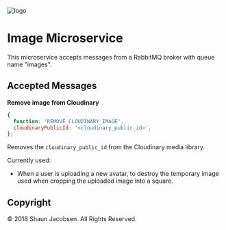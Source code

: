 ![logo](https://res.cloudinary.com/placeiknow/image/upload/c_scale,w_200/v1503588668/logo_shhvcy.png)
# Image Microservice

This microservice accepts messages from a RabbitMQ broker with queue name "images".

## Accepted Messages

**Remove image from Cloudinary**

```javascript
{
  function: 'REMOVE_CLOUDINARY_IMAGE',
  cloudinaryPublicId: '<cloudinary_public_id>',
};
```
Removes the `cloudinary_public_id` from the Cloudinary media library.

Currently used:
- When a user is uploading a new avatar, to destroy the temporary image used when cropping the uploaded image into a square.

## Copyright
&copy; 2018 Shaun Jacobsen. All Rights Reserved.
